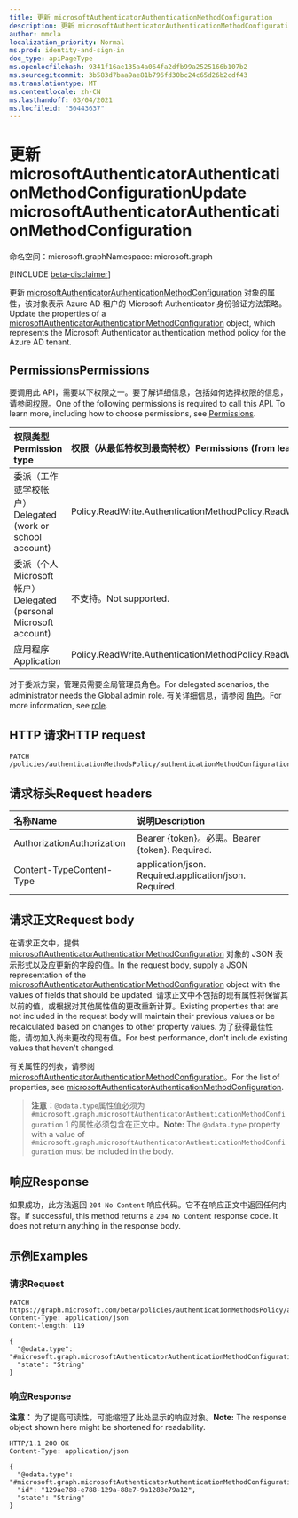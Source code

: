 ```yaml
---
title: 更新 microsoftAuthenticatorAuthenticationMethodConfiguration
description: 更新 microsoftAuthenticatorAuthenticationMethodConfiguration 对象的属性。
author: mmcla
localization_priority: Normal
ms.prod: identity-and-sign-in
doc_type: apiPageType
ms.openlocfilehash: 9341f16ae135a4a064fa2dfb99a2525166b107b2
ms.sourcegitcommit: 3b583d7baa9ae81b796fd30bc24c65d26b2cdf43
ms.translationtype: MT
ms.contentlocale: zh-CN
ms.lasthandoff: 03/04/2021
ms.locfileid: "50443637"
---
```

# <a name="update-microsoftauthenticatorauthenticationmethodconfiguration"></a><span data-ttu-id="98a0c-103">更新 microsoftAuthenticatorAuthenticationMethodConfiguration</span><span class="sxs-lookup"><span data-stu-id="98a0c-103">Update microsoftAuthenticatorAuthenticationMethodConfiguration</span></span>
<span data-ttu-id="98a0c-104">命名空间：microsoft.graph</span><span class="sxs-lookup"><span data-stu-id="98a0c-104">Namespace: microsoft.graph</span></span>

[!INCLUDE [beta-disclaimer](../../includes/beta-disclaimer.md)]

<span data-ttu-id="98a0c-105">更新 [microsoftAuthenticatorAuthenticationMethodConfiguration](../resources/microsoftauthenticatorauthenticationmethodconfiguration.md) 对象的属性，该对象表示 Azure AD 租户的 Microsoft Authenticator 身份验证方法策略。</span><span class="sxs-lookup"><span data-stu-id="98a0c-105">Update the properties of a [microsoftAuthenticatorAuthenticationMethodConfiguration](../resources/microsoftauthenticatorauthenticationmethodconfiguration.md) object, which represents the Microsoft Authenticator authentication method policy for the Azure AD tenant.</span></span>


## <a name="permissions"></a><span data-ttu-id="98a0c-106">Permissions</span><span class="sxs-lookup"><span data-stu-id="98a0c-106">Permissions</span></span>
<span data-ttu-id="98a0c-p101">要调用此 API，需要以下权限之一。要了解详细信息，包括如何选择权限的信息，请参阅[权限](/graph/permissions-reference)。</span><span class="sxs-lookup"><span data-stu-id="98a0c-p101">One of the following permissions is required to call this API. To learn more, including how to choose permissions, see [Permissions](/graph/permissions-reference).</span></span>

|<span data-ttu-id="98a0c-109">权限类型</span><span class="sxs-lookup"><span data-stu-id="98a0c-109">Permission type</span></span>|<span data-ttu-id="98a0c-110">权限（从最低特权到最高特权）</span><span class="sxs-lookup"><span data-stu-id="98a0c-110">Permissions (from least to most privileged)</span></span>|
|:---|:---|
|<span data-ttu-id="98a0c-111">委派（工作或学校帐户）</span><span class="sxs-lookup"><span data-stu-id="98a0c-111">Delegated (work or school account)</span></span>|<span data-ttu-id="98a0c-112">Policy.ReadWrite.AuthenticationMethod</span><span class="sxs-lookup"><span data-stu-id="98a0c-112">Policy.ReadWrite.AuthenticationMethod</span></span>|
|<span data-ttu-id="98a0c-113">委派（个人 Microsoft 帐户）</span><span class="sxs-lookup"><span data-stu-id="98a0c-113">Delegated (personal Microsoft account)</span></span>|<span data-ttu-id="98a0c-114">不支持。</span><span class="sxs-lookup"><span data-stu-id="98a0c-114">Not supported.</span></span>|
|<span data-ttu-id="98a0c-115">应用程序</span><span class="sxs-lookup"><span data-stu-id="98a0c-115">Application</span></span>|<span data-ttu-id="98a0c-116">Policy.ReadWrite.AuthenticationMethod</span><span class="sxs-lookup"><span data-stu-id="98a0c-116">Policy.ReadWrite.AuthenticationMethod</span></span>|

<span data-ttu-id="98a0c-117">对于委派方案，管理员需要全局管理员角色。</span><span class="sxs-lookup"><span data-stu-id="98a0c-117">For delegated scenarios, the administrator needs the Global admin role.</span></span> <span data-ttu-id="98a0c-118">有关详细信息，请参阅 [角色](/azure/active-directory/users-groups-roles/directory-assign-admin-roles#available-roles)。</span><span class="sxs-lookup"><span data-stu-id="98a0c-118">For more information, see [role](/azure/active-directory/users-groups-roles/directory-assign-admin-roles#available-roles).</span></span>

## <a name="http-request"></a><span data-ttu-id="98a0c-119">HTTP 请求</span><span class="sxs-lookup"><span data-stu-id="98a0c-119">HTTP request</span></span>

<!-- {
  "blockType": "ignored"
}
-->
``` http
PATCH /policies/authenticationMethodsPolicy/authenticationMethodConfigurations/microsoftAuthenticator
```

## <a name="request-headers"></a><span data-ttu-id="98a0c-120">请求标头</span><span class="sxs-lookup"><span data-stu-id="98a0c-120">Request headers</span></span>
|<span data-ttu-id="98a0c-121">名称</span><span class="sxs-lookup"><span data-stu-id="98a0c-121">Name</span></span>|<span data-ttu-id="98a0c-122">说明</span><span class="sxs-lookup"><span data-stu-id="98a0c-122">Description</span></span>|
|:---|:---|
|<span data-ttu-id="98a0c-123">Authorization</span><span class="sxs-lookup"><span data-stu-id="98a0c-123">Authorization</span></span>|<span data-ttu-id="98a0c-p103">Bearer {token}。必需。</span><span class="sxs-lookup"><span data-stu-id="98a0c-p103">Bearer {token}. Required.</span></span>|
|<span data-ttu-id="98a0c-126">Content-Type</span><span class="sxs-lookup"><span data-stu-id="98a0c-126">Content-Type</span></span>|<span data-ttu-id="98a0c-p104">application/json. Required.</span><span class="sxs-lookup"><span data-stu-id="98a0c-p104">application/json. Required.</span></span>|

## <a name="request-body"></a><span data-ttu-id="98a0c-129">请求正文</span><span class="sxs-lookup"><span data-stu-id="98a0c-129">Request body</span></span>
<span data-ttu-id="98a0c-130">在请求正文中，提供 [microsoftAuthenticatorAuthenticationMethodConfiguration](../resources/microsoftauthenticatorauthenticationmethodconfiguration.md) 对象的 JSON 表示形式以及应更新的字段的值。</span><span class="sxs-lookup"><span data-stu-id="98a0c-130">In the request body, supply a JSON representation of the [microsoftAuthenticatorAuthenticationMethodConfiguration](../resources/microsoftauthenticatorauthenticationmethodconfiguration.md) object with the values of fields that should be updated.</span></span> <span data-ttu-id="98a0c-131">请求正文中不包括的现有属性将保留其以前的值，或根据对其他属性值的更改重新计算。</span><span class="sxs-lookup"><span data-stu-id="98a0c-131">Existing properties that are not included in the request body will maintain their previous values or be recalculated based on changes to other property values.</span></span> <span data-ttu-id="98a0c-132">为了获得最佳性能，请勿加入尚未更改的现有值。</span><span class="sxs-lookup"><span data-stu-id="98a0c-132">For best performance, don't include existing values that haven't changed.</span></span>

<span data-ttu-id="98a0c-133">有关属性的列表，请参阅 [microsoftAuthenticatorAuthenticationMethodConfiguration](../resources/microsoftauthenticatorauthenticationmethodconfiguration.md)。</span><span class="sxs-lookup"><span data-stu-id="98a0c-133">For the list of properties, see [microsoftAuthenticatorAuthenticationMethodConfiguration](../resources/microsoftauthenticatorauthenticationmethodconfiguration.md).</span></span>

><span data-ttu-id="98a0c-134">**注意：**`@odata.type`属性值必须为 `#microsoft.graph.microsoftAuthenticatorAuthenticationMethodConfiguration` 1 的属性必须包含在正文中。</span><span class="sxs-lookup"><span data-stu-id="98a0c-134">**Note:** The `@odata.type` property with a value of `#microsoft.graph.microsoftAuthenticatorAuthenticationMethodConfiguration` must be included in the body.</span></span>

## <a name="response"></a><span data-ttu-id="98a0c-135">响应</span><span class="sxs-lookup"><span data-stu-id="98a0c-135">Response</span></span>

<span data-ttu-id="98a0c-p106">如果成功，此方法返回 `204 No Content` 响应代码。它不在响应正文中返回任何内容。</span><span class="sxs-lookup"><span data-stu-id="98a0c-p106">If successful, this method returns a `204 No Content` response code. It does not return anything in the response body.</span></span>

## <a name="examples"></a><span data-ttu-id="98a0c-138">示例</span><span class="sxs-lookup"><span data-stu-id="98a0c-138">Examples</span></span>

### <a name="request"></a><span data-ttu-id="98a0c-139">请求</span><span class="sxs-lookup"><span data-stu-id="98a0c-139">Request</span></span>
<!-- {
  "blockType": "request",
  "name": "update_microsoftauthenticatorauthenticationmethodconfiguration"
}
-->
``` http
PATCH https://graph.microsoft.com/beta/policies/authenticationMethodsPolicy/authenticationMethodConfigurations/microsoftAuthenticator
Content-Type: application/json
Content-length: 119

{
  "@odata.type": "#microsoft.graph.microsoftAuthenticatorAuthenticationMethodConfiguration",
  "state": "String"
}
```


### <a name="response"></a><span data-ttu-id="98a0c-140">响应</span><span class="sxs-lookup"><span data-stu-id="98a0c-140">Response</span></span>
<span data-ttu-id="98a0c-141">**注意：** 为了提高可读性，可能缩短了此处显示的响应对象。</span><span class="sxs-lookup"><span data-stu-id="98a0c-141">**Note:** The response object shown here might be shortened for readability.</span></span>
<!-- {
  "blockType": "response",
  "truncated": true,
  "@odata.type": "microsoft.graph.microsoftAuthenticatorAuthenticationMethodConfiguration"
}
-->
``` http
HTTP/1.1 200 OK
Content-Type: application/json

{
  "@odata.type": "#microsoft.graph.microsoftAuthenticatorAuthenticationMethodConfiguration",
  "id": "129ae788-e788-129a-88e7-9a1288e79a12",
  "state": "String"
}
```

